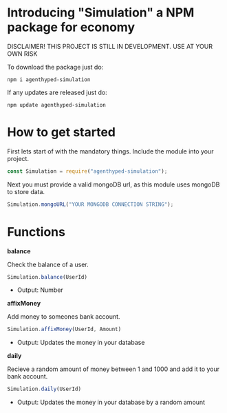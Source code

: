 # Introducing "Simulation" a NPM package for economy
DISCLAIMER! THIS PROJECT IS STILL IN DEVELOPMENT. USE AT YOUR OWN RISK

To download the package just do:
```cli
npm i agenthyped-simulation
```
If any updates are released just do:
```cli
npm update agenthyped-simulation
```


# How to get started
First lets start of with the mandatory things. Include the module into your project.
```js
const Simulation = require("agenthyped-simulation");
```
Next you must provide a valid mongoDB url, as this module uses mongoDB to store data.
```js
Simulation.mongoURL("YOUR MONGODB CONNECTION STRING");
```

# Functions
**balance**

Check the balance of a user.
```js
Simulation.balance(UserId)  
```
- Output: Number

**affixMoney**

Add money to someones bank account.
```js
Simulation.affixMoney(UserId, Amount)
```
- Output: Updates the money in your database

**daily**

Recieve a random amount of money between 1 and 1000 and add it to your bank account.
```js
Simulation.daily(UserId)
```
- Output: Updates the money in your database by a random amount
